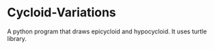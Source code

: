 # Cycloid-Variations
A python program that draws epicycloid and hypocycloid. It uses turtle library.
